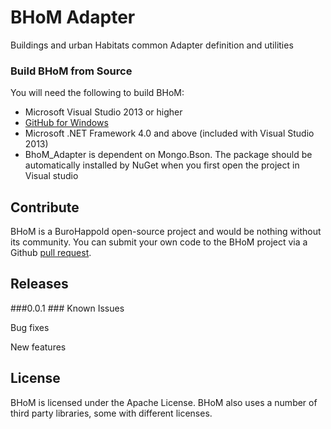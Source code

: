 # BHoM Adapter
Buildings and urban Habitats common Adapter definition and utilities
 

### Build BHoM from Source ###
You will need the following to build BHoM:

- Microsoft Visual Studio 2013 or higher
- [GitHub for Windows](https://windows.github.com/)
- Microsoft .NET Framework 4.0 and above (included with Visual Studio 2013)
- BhoM_Adapter is dependent on Mongo.Bson. The package should be automatically installed by NuGet when you first open the project in Visual studio

## Contribute ##

BHoM is a BuroHappold open-source project and would be nothing without its community.  You can submit your own code to the BHoM project via a Github [pull request](https://help.github.com/articles/using-pull-requests).

## Releases ##
###0.0.1 ###
Known Issues

Bug fixes

New features

## License ##

BHoM is licensed under the Apache License. BHoM also uses a number of third party libraries, some with different licenses.
